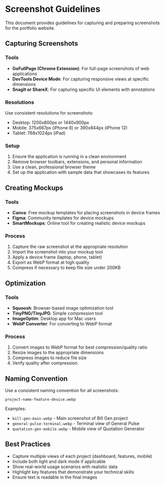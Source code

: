 # Screenshot Guidelines

This document provides guidelines for capturing and preparing screenshots for the portfolio website.

## Capturing Screenshots

### Tools

- **GoFullPage (Chrome Extension)**: For full-page screenshots of web applications
- **DevTools Device Mode**: For capturing responsive views at specific dimensions
- **SnagIt or ShareX**: For capturing specific UI elements with annotations

### Resolutions

Use consistent resolutions for screenshots:
- Desktop: 1200x800px or 1440x900px
- Mobile: 375x667px (iPhone 8) or 390x844px (iPhone 12)
- Tablet: 768x1024px (iPad)

### Setup

1. Ensure the application is running in a clean environment
2. Remove browser toolbars, extensions, and personal information
3. Use a clean, professional browser theme
4. Set up the application with sample data that showcases its features

## Creating Mockups

### Tools

- **Canva**: Free mockup templates for placing screenshots in device frames
- **Figma**: Community templates for device mockups
- **SmartMockups**: Online tool for creating realistic device mockups

### Process

1. Capture the raw screenshot at the appropriate resolution
2. Import the screenshot into your mockup tool
3. Apply a device frame (laptop, phone, tablet)
4. Export as WebP format at high quality
5. Compress if necessary to keep file size under 200KB

## Optimization

### Tools

- **Squoosh**: Browser-based image optimization tool
- **TinyPNG/TinyJPG**: Simple compression tool
- **ImageOptim**: Desktop app for Mac users
- **WebP Converter**: For converting to WebP format

### Process

1. Convert images to WebP format for best compression/quality ratio
2. Resize images to the appropriate dimensions
3. Compress images to reduce file size
4. Verify quality after compression

## Naming Convention

Use a consistent naming convention for all screenshots:

```
project-name-feature-device.webp
```

Examples:
- `bill-gen-main.webp` - Main screenshot of Bill Gen project
- `general-pulse-terminal.webp` - Terminal view of General Pulse
- `quotation-gen-mobile.webp` - Mobile view of Quotation Generator

## Best Practices

- Capture multiple views of each project (dashboard, features, mobile)
- Include both light and dark mode if applicable
- Show real-world usage scenarios with realistic data
- Highlight key features that demonstrate your technical skills
- Ensure text is readable in the final images
